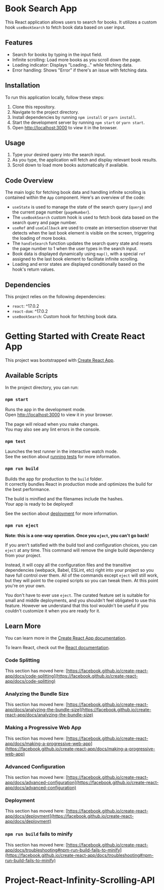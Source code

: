 # Book Search App

This React application allows users to search for books. It utilizes a custom hook `useBookSearch` to fetch book data based on user input.

## Features

- Search for books by typing in the input field.
- Infinite scrolling: Load more books as you scroll down the page.
- Loading indicator: Displays "Loading..." while fetching data.
- Error handling: Shows "Error" if there's an issue with fetching data.

## Installation

To run this application locally, follow these steps:

1. Clone this repository.
2. Navigate to the project directory.
3. Install dependencies by running `npm install` or `yarn install`.
4. Start the development server by running `npm start` or `yarn start`.
5. Open [http://localhost:3000](http://localhost:3000) to view it in the browser.

## Usage

1. Type your desired query into the search input.
2. As you type, the application will fetch and display relevant book results.
3. Scroll down to load more books automatically if available.

## Code Overview

The main logic for fetching book data and handling infinite scrolling is contained within the `App` component. Here's an overview of the code:

- `useState` is used to manage the state of the search query (`query`) and the current page number (`pageNumber`).
- The `useBookSearch` custom hook is used to fetch book data based on the search query and page number.
- `useRef` and `useCallback` are used to create an intersection observer that detects when the last book element is visible on the screen, triggering the loading of more books.
- The `handleSearch` function updates the search query state and resets the page number to 1 when the user types in the search input.
- Book data is displayed dynamically using `map()`, with a special `ref` assigned to the last book element to facilitate infinite scrolling.
- Loading and error states are displayed conditionally based on the hook's return values.

## Dependencies

This project relies on the following dependencies:

- `react`: ^17.0.2
- `react-dom`: ^17.0.2
- `useBookSearch`: Custom hook for fetching book data.

# Getting Started with Create React App

This project was bootstrapped with [Create React App](https://github.com/facebook/create-react-app).

## Available Scripts

In the project directory, you can run:

### `npm start`

Runs the app in the development mode.\
Open [http://localhost:3000](http://localhost:3000) to view it in your browser.

The page will reload when you make changes.\
You may also see any lint errors in the console.

### `npm test`

Launches the test runner in the interactive watch mode.\
See the section about [running tests](https://facebook.github.io/create-react-app/docs/running-tests) for more information.

### `npm run build`

Builds the app for production to the `build` folder.\
It correctly bundles React in production mode and optimizes the build for the best performance.

The build is minified and the filenames include the hashes.\
Your app is ready to be deployed!

See the section about [deployment](https://facebook.github.io/create-react-app/docs/deployment) for more information.

### `npm run eject`

**Note: this is a one-way operation. Once you `eject`, you can't go back!**

If you aren't satisfied with the build tool and configuration choices, you can `eject` at any time. This command will remove the single build dependency from your project.

Instead, it will copy all the configuration files and the transitive dependencies (webpack, Babel, ESLint, etc) right into your project so you have full control over them. All of the commands except `eject` will still work, but they will point to the copied scripts so you can tweak them. At this point you're on your own.

You don't have to ever use `eject`. The curated feature set is suitable for small and middle deployments, and you shouldn't feel obligated to use this feature. However we understand that this tool wouldn't be useful if you couldn't customize it when you are ready for it.

## Learn More

You can learn more in the [Create React App documentation](https://facebook.github.io/create-react-app/docs/getting-started).

To learn React, check out the [React documentation](https://reactjs.org/).

### Code Splitting

This section has moved here: [https://facebook.github.io/create-react-app/docs/code-splitting](https://facebook.github.io/create-react-app/docs/code-splitting)

### Analyzing the Bundle Size

This section has moved here: [https://facebook.github.io/create-react-app/docs/analyzing-the-bundle-size](https://facebook.github.io/create-react-app/docs/analyzing-the-bundle-size)

### Making a Progressive Web App

This section has moved here: [https://facebook.github.io/create-react-app/docs/making-a-progressive-web-app](https://facebook.github.io/create-react-app/docs/making-a-progressive-web-app)

### Advanced Configuration

This section has moved here: [https://facebook.github.io/create-react-app/docs/advanced-configuration](https://facebook.github.io/create-react-app/docs/advanced-configuration)

### Deployment

This section has moved here: [https://facebook.github.io/create-react-app/docs/deployment](https://facebook.github.io/create-react-app/docs/deployment)

### `npm run build` fails to minify

This section has moved here: [https://facebook.github.io/create-react-app/docs/troubleshooting#npm-run-build-fails-to-minify](https://facebook.github.io/create-react-app/docs/troubleshooting#npm-run-build-fails-to-minify)

# Project-React-Infinity-Scrolling-API
